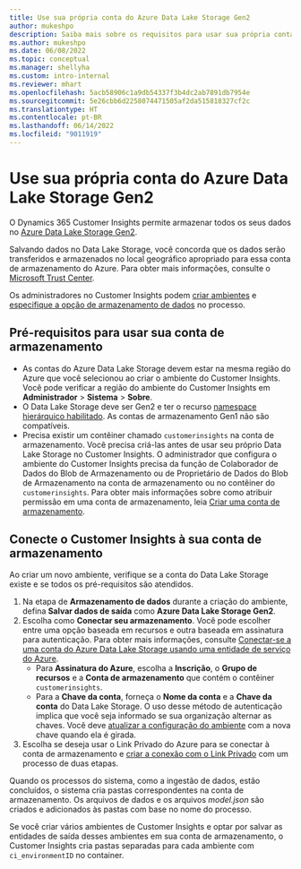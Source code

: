```yaml
---
title: Use sua própria conta do Azure Data Lake Storage Gen2
author: mukeshpo
description: Saiba mais sobre os requisitos para usar sua própria conta do Azure Data Lake Storage para armazenar dados do Customer Insights.
ms.author: mukeshpo
ms.date: 06/08/2022
ms.topic: conceptual
ms.manager: shellyha
ms.custom: intro-internal
ms.reviewer: mhart
ms.openlocfilehash: 5acb58906c1a9db54337f3b4dc2ab7891db7954e
ms.sourcegitcommit: 5e26cbb6d2258074471505af2da515818327cf2c
ms.translationtype: HT
ms.contentlocale: pt-BR
ms.lasthandoff: 06/14/2022
ms.locfileid: "9011919"
---
```

# <a name="use-your-own-azure-data-lake-storage-gen2-account"></a>Use sua própria conta do Azure Data Lake Storage Gen2

O Dynamics 365 Customer Insights permite armazenar todos os seus dados no [Azure Data Lake Storage Gen2](/azure/storage/blobs/data-lake-storage-introduction).

Salvando dados no Data Lake Storage, você concorda que os dados serão transferidos e armazenados no local geográfico apropriado para essa conta de armazenamento do Azure. Para obter mais informações, consulte o [Microsoft Trust Center](https://www.microsoft.com/trust-center).

Os administradores no Customer Insights podem [criar ambientes](create-environment.md) e [especifique a opção de armazenamento de dados](create-environment.md#step-2-configure-data-storage) no processo.

## <a name="prerequisites-to-use-your-storage-account"></a>Pré-requisitos para usar sua conta de armazenamento

- As contas do Azure Data Lake Storage devem estar na mesma região do Azure que você selecionou ao criar o ambiente do Customer Insights. Você pode verificar a região do ambiente do Customer Insights em **Administrador** > **Sistema** > **Sobre**.
- O Data Lake Storage deve ser Gen2 e ter o recurso [namespace hierárquico habilitado](/azure/storage/blobs/create-data-lake-storage-account). As contas de armazenamento Gen1 não são compatíveis.
- Precisa existir um contêiner chamado `customerinsights` na conta de armazenamento. Você precisa criá-las antes de usar seu próprio Data Lake Storage no Customer Insights. O administrador que configura o ambiente do Customer Insights precisa da função de Colaborador de Dados do Blob de Armazenamento ou de Proprietário de Dados do Blob de Armazenamento na conta de armazenamento ou no contêiner do `customerinsights`. Para obter mais informações sobre como atribuir permissão em uma conta de armazenamento, leia [Criar uma conta de armazenamento](/azure/storage/common/storage-account-create?toc=%2Fazure%2Fstorage%2Fblobs%2Ftoc.json&tabs=azure-portal).

## <a name="connect-customer-insights-with-your-storage-account"></a>Conecte o Customer Insights à sua conta de armazenamento

Ao criar um novo ambiente, verifique se a conta do Data Lake Storage existe e se todos os pré-requisitos são atendidos.

1. Na etapa de **Armazenamento de dados** durante a criação do ambiente, defina **Salvar dados de saída** como **Azure Data Lake Storage Gen2**.
1. Escolha como **Conectar seu armazenamento**. Você pode escolher entre uma opção baseada em recursos e outra baseada em assinatura para autenticação. Para obter mais informações, consulte [Conectar-se a uma conta do  Azure Data Lake Storage usando uma entidade de serviço do Azure](connect-service-principal.md).
   - Para **Assinatura do Azure**, escolha a **Inscrição**, o **Grupo de recursos** e a **Conta de armazenamento** que contém o contêiner `customerinsights`.
   - Para a **Chave da conta**, forneça o **Nome da conta** e a **Chave da conta** do Data Lake Storage. O uso desse método de autenticação implica que você seja informado se sua organização alternar as chaves. Você deve [atualizar a configuração do ambiente](manage-environments.md#edit-an-existing-environment) com a nova chave quando ela é girada.
1. Escolha se deseja usar o Link Privado do Azure para se conectar à conta de armazenamento e [criar a conexão com o Link Privado](security-overview.md#private-links-tab) com um processo de duas etapas.

Quando os processos do sistema, como a ingestão de dados, estão concluídos, o sistema cria pastas correspondentes na conta de armazenamento. Os arquivos de dados e os arquivos *model.json* são criados e adicionados às pastas com base no nome do processo.

Se você criar vários ambientes de Customer Insights e optar por salvar as entidades de saída desses ambientes em sua conta de armazenamento, o Customer Insights cria pastas separadas para cada ambiente com `ci_environmentID` no container.

